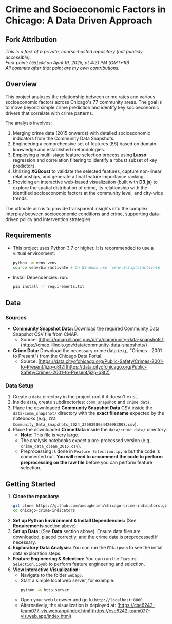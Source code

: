 # Crime and Socioeconomic Factors in Chicago: A Data Driven Approach

## Fork Attribution  
_This is a fork of a private, course-hosted repository (not publicly accessible).  
Fork point: `0081e8d` on April 19, 2025, at 4:21 PM (GMT+10).  
All commits after that point are my own contributions._


## Overview

This project analyzes the relationship between crime rates and various socioeconomic factors across Chicago's 77 community areas. The goal is to move beyond simple crime prediction and identify key socioeconomic drivers that correlate with crime patterns.

The analysis involves:
1.  Merging crime data (2015 onwards) with detailed socioeconomic indicators from the Community Data Snapshots.
2.  Engineering a comprehensive set of features (86) based on domain knowledge and established methodologies.
3.  Employing a multi-stage feature selection process using **Lasso** regression and correlation filtering to identify a robust subset of key predictors.
4.  Utilizing **XGBoost** to validate the selected features, capture non-linear relationships, and generate a final feature importance ranking.
5.  Providing an interactive web-based visualization (built with **D3.js**) to explore the spatial distribution of crime, its relationship with the identified socioeconomic factors at the community level, and city-wide trends.

The ultimate aim is to provide transparent insights into the complex interplay between socioeconomic conditions and crime, supporting data-driven policy and intervention strategies.

## Requirements

* This project uses Python 3.7 or higher. It is recommended to use a virtual environment:
    ```bash
    python -m venv venv
    source venv/bin/activate # On Windows use `venv\Scripts\activate`
    ```
* Install Dependencies: run:
    ```bash
    pip install -r requirements.txt
    ```

## Data

### Sources

* **Community Snapshot Data:** Download the required Community Data Snapshot CSV file from CMAP.
    * Source: [https://cmap.illinois.gov/data/community-data-snapshots/](https://cmap.illinois.gov/data/community-data-snapshots/)
* **Crime Data:** Download the necessary crime data (e.g., "Crimes - 2001 to Present") from the Chicago Data Portal.
    * Source: [https://data.cityofchicago.org/Public-Safety/Crimes-2001-to-Present/ijzp-q8t2](https://data.cityofchicago.org/Public-Safety/Crimes-2001-to-Present/ijzp-q8t2)

### Data Setup

1.  Create a `data` directory in the project root if it doesn't exist.
2.  Inside `data`, create subdirectories: `comm_snapshot` and `crime_data`.
3.  Place the downloaded **Community Snapshot Data** CSV inside the `data/comm_snapshot/` directory with the **exact filename** expected by the notebooks (e.g., `CCA - Community_Data_Snapshots_2024_3269398054420983008.csv`).
4.  Place the downloaded **Crime Data** inside the `data/crime_data/` directory.
    * **Note:** This file is very large.
    * The analysis notebooks expect a pre-processed version (e.g., `crime_data_clean_2015.csv`).
    * Preprocessing is done in `Feature Selection.ipynb` but the code is commented out. **You will need to uncomment the code to perform preprocessing on the raw file** before you can perform feature selection.

## Getting Started

1.  **Clone the repository:**
    ```bash
    git clone https://github.com/amoughnieh/chicago-crime-indicators.git
    cd chicago-crime-indicators
    ```
2.  **Set up Python Environment & Install Dependencies:** (See **Requirements** section above).
3.  **Set up Data:** (See **Data** section above). Ensure data files are downloaded, placed correctly, and the crime data is preprocessed if necessary.
4.  **Exploratory Data Analysis:** You can run the `EDA.ipynb` to see the initial data exploration steps.
5.  **Feature Engineering & Selection:** You can run the `Feature Selection.ipynb` to perform feature engineering and selection.
6.  **View Interactive Visualization:**
    * Navigate to the folder `webapp`.
    * Start a simple local web server, for example:
        ```bash
        python -m http.server
        ```
    * Open your web browser and go to `http://localhost:8000`.
    * Alternatively, the visualization is deployed at: [https://cse6242-team077-vis.web.app/index.html](https://cse6242-team077-vis.web.app/index.html)
